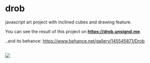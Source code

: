 # drob
javascript art project with inclined cubes and drawing feature.

You can see the result of this project on **https://drob.unsignd.me**.

..and its behance: https://www.behance.net/gallery/145545871/Drob

<br/>
<img src="drobPreview.gif">

